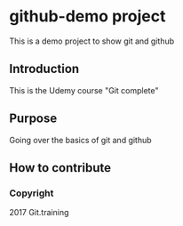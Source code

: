 # github-demo project
This is a demo project to show git and github

## Introduction
This is the Udemy course "Git complete"

## Purpose
Going over the basics of git and github

## How to contribute

### Copyright
2017 Git.training
